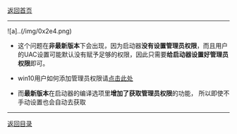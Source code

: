 [返回首页](/index.md)
***

![a]..(/img/0x2e4.png)

- 这个问题在**非最新版本**下会出现，因为启动器**没有设置管理员权限**，而且用户的UAC设置可能默认没有赋予足够的权限，因此只需要**给启动器设置好管理员权限**即可。

- win10用户如何添加管理员权限请[点击此处](https://jingyan.baidu.com/article/93f9803f4e8a58e0e46f55db.html)

- 而**最新版本**在启动器的编译选项里**增加了获取管理员权限**的功能， 所以即使不手动设置也会自动去获取

***
[返回目录](/QuestionNAnswer/index.md#gaming-problem)
